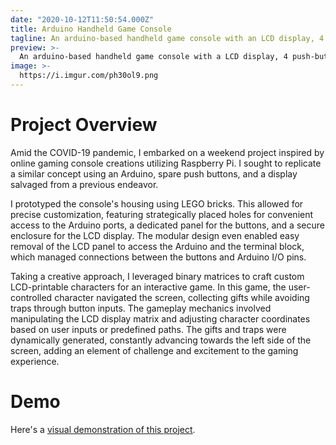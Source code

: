 ```yaml
---
date: "2020-10-12T11:50:54.000Z"
title: Arduino Handheld Game Console
tagline: An arduino-based handheld game console with an LCD display, 4 push-buttons, and a novel lego case.
preview: >-
  An arduino-based handheld game console with a LCD display, 4 push-buttons, and a novel lego case. Cover generated by DALLE-3.
image: >-
  https://i.imgur.com/ph30ol9.png
---
```


# Project Overview

Amid the COVID-19 pandemic, I embarked on a weekend project inspired by online gaming console creations utilizing Raspberry Pi. I sought to replicate a similar concept using an Arduino, spare push buttons, and a display salvaged from a previous endeavor.

I prototyped the console's housing using LEGO bricks. This allowed for precise customization, featuring strategically placed holes for convenient access to the Arduino ports, a dedicated panel for the buttons, and a secure enclosure for the LCD display. The modular design even enabled easy removal of the LCD panel to access the Arduino and the terminal block, which managed connections between the buttons and Arduino I/O pins.

Taking a creative approach, I leveraged binary matrices to craft custom LCD-printable characters for an interactive game. In this game, the user-controlled character navigated the screen, collecting gifts while avoiding traps through button inputs. The gameplay mechanics involved manipulating the LCD display matrix and adjusting character coordinates based on user inputs or predefined paths. The gifts and traps were dynamically generated, constantly advancing towards the left side of the screen, adding an element of challenge and excitement to the gaming experience.

# Demo

Here's a [visual demonstration of this project](https://youtu.be/8fNFOhTsp44).

